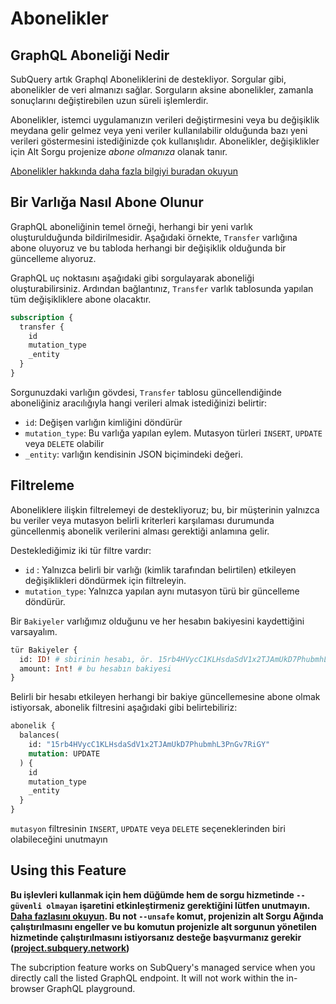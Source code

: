 # Abonelikler

## GraphQL Aboneliği Nedir

SubQuery artık Graphql Aboneliklerini de destekliyor. Sorgular gibi, abonelikler de veri almanızı sağlar. Sorguların aksine abonelikler, zamanla sonuçlarını değiştirebilen uzun süreli işlemlerdir.

Abonelikler, istemci uygulamanızın verileri değiştirmesini veya bu değişiklik meydana gelir gelmez veya yeni veriler kullanılabilir olduğunda bazı yeni verileri göstermesini istediğinizde çok kullanışlıdır. Abonelikler, değişiklikler için Alt Sorgu projenize *abone olmanıza* olanak tanır.

[Abonelikler hakkında daha fazla bilgiyi buradan okuyun](https://www.apollographql.com/docs/react/data/subscriptions/)

## Bir Varlığa Nasıl Abone Olunur

GraphQL aboneliğinin temel örneği, herhangi bir yeni varlık oluşturulduğunda bildirilmesidir. Aşağıdaki örnekte, `Transfer` varlığına abone oluyoruz ve bu tabloda herhangi bir değişiklik olduğunda bir güncelleme alıyoruz.

GraphQL uç noktasını aşağıdaki gibi sorgulayarak aboneliği oluşturabilirsiniz. Ardından bağlantınız, `Transfer` varlık tablosunda yapılan tüm değişikliklere abone olacaktır.

```graphql
subscription {
  transfer {
    id
    mutation_type
    _entity
  }
}
```

Sorgunuzdaki varlığın gövdesi, `Transfer` tablosu güncellendiğinde aboneliğiniz aracılığıyla hangi verileri almak istediğinizi belirtir:
- `id`: Değişen varlığın kimliğini döndürür
- `mutation_type`: Bu varlığa yapılan eylem. Mutasyon türleri `INSERT`, `UPDATE` veya `DELETE` olabilir
- `_entity`: varlığın kendisinin JSON biçimindeki değeri.

## Filtreleme

Aboneliklere ilişkin filtrelemeyi de destekliyoruz; bu, bir müşterinin yalnızca bu veriler veya mutasyon belirli kriterleri karşılaması durumunda güncellenmiş abonelik verilerini alması gerektiği anlamına gelir.

Desteklediğimiz iki tür filtre vardır:

- `id` : Yalnızca belirli bir varlığı (kimlik tarafından belirtilen) etkileyen değişiklikleri döndürmek için filtreleyin.
- `mutation_type`: Yalnızca yapılan aynı mutasyon türü bir güncelleme döndürür.

Bir `Bakiyeler` varlığımız olduğunu ve her hesabın bakiyesini kaydettiğini varsayalım.

```graphql
tür Bakiyeler {
  id: ID! # sbirinin hesabı, ör. 15rb4HVycC1KLHsdaSdV1x2TJAmUkD7PhubmhL3PnGv7RiGY
  amount: Int! # bu hesabın bakiyesi
}
```

Belirli bir hesabı etkileyen herhangi bir bakiye güncellemesine abone olmak istiyorsak, abonelik filtresini aşağıdaki gibi belirtebiliriz:

```graphql
abonelik {
  balances(
    id: "15rb4HVycC1KLHsdaSdV1x2TJAmUkD7PhubmhL3PnGv7RiGY"
    mutation: UPDATE
  ) {
    id
    mutation_type
    _entity
  }
}
```

`mutasyon` filtresinin `INSERT`, `UPDATE` veya `DELETE` seçeneklerinden biri olabileceğini unutmayın

## Using this Feature

**Bu işlevleri kullanmak için hem düğümde hem de sorgu hizmetinde `--güvenli olmayan` işaretini etkinleştirmeniz gerektiğini lütfen unutmayın. [Daha fazlasını okuyun](./references.md#unsafe-2). Bu not `--unsafe` komut, projenizin alt Sorgu Ağında çalıştırılmasını engeller ve bu komutun projenizle alt sorgunun yönetilen hizmetinde çalıştırılmasını istiyorsanız desteğe başvurmanız gerekir ([project.subquery.network](https://project.subquery.network))**

The subcription feature works on SubQuery's managed service when you directly call the listed GraphQL endpoint. It will not work within the in-browser GraphQL playground.
